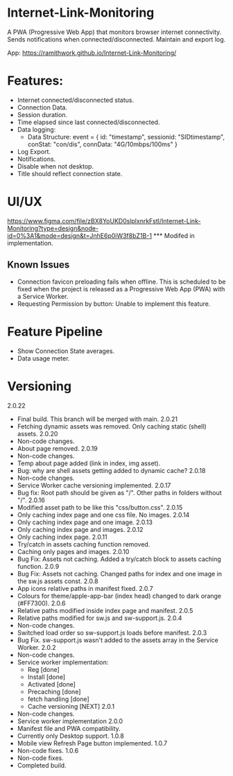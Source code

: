 # Internet-Link-Monitoring
A PWA (Progressive Web App) that monitors browser internet connectivity. Sends notifications when connected/disconnected. Maintain and export log.

App: https://ramithwork.github.io/Internet-Link-Monitoring/

# Features:
- Internet connected/disconnected status.
- Connection Data.
- Session duration.
- Time elapsed since last connected/disconnected.
- Data logging:
    - Data Structure:
        event = {
            id: "timestamp",
            sessionid: "SIDtimestamp",
            conStat: "con/dis",
            connData: "4G/10mbps/100ms"
        }
- Log Export.
- Notifications.
- Disable when not desktop.
- Title should reflect connection state.

# UI/UX
https://www.figma.com/file/zBX8YoUKD0slplxnrkFstl/Internet-Link-Monitoring?type=design&node-id=0%3A1&mode=design&t=JnhE6p0iW3f8bZ1B-1
*** Modifed in implementation.



## Known Issues
- Connection favicon preloading fails when offline. This is scheduled to be fixed when the project is released as a Progressive Web App (PWA) with a Service Worker.
- Requesting Permission by button:
    Unable to implement this feature.

# Feature Pipeline
- Show Connection State averages.
- Data usage meter.

# Versioning
2.0.22
- Final build. This branch will be merged with main.
2.0.21
- Fetching dynamic assets was removed. Only caching static (shell) assets.
2.0.20
- Non-code changes.
- About page removed.
2.0.19
- Non-code changes.
- Temp about page added (link in index, img asset).
- Bug: why are shell assets getting added to dynamic cache?
2.0.18
- Non-code changes.
- Service Worker cache versioning implemented. 
2.0.17
- Bug fix: Root path should be given as "/". Other paths in folders without "/".
2.0.16
- Modified asset path to be like this "css/button.css".
2.0.15
- Only caching index page and one css file. No images.
2.0.14
- Only caching index page and one image. 
2.0.13
- Only caching index page and images. 
2.0.12
- Only caching index page. 
2.0.11
- Try/catch in assets caching function removed.
- Caching only pages and images.
2.0.10
- Bug Fix: Assets not caching. Added a try/catch block to assets caching function. 
2.0.9
- Bug Fix: Assets not caching. Changed paths for index and one image in the sw.js assets const.
2.0.8
- App icons relative paths in manifest fixed. 
2.0.7
- Colours for theme/apple-app-bar (index head) changed to dark orange (#FF7300).
2.0.6
- Relative paths modified inside index page and manifest.
2.0.5
- Relative paths modified for sw.js and sw-support.js.
2.0.4
- Non-code changes.
- Switched load order so sw-support.js loads before manifest.
2.0.3
- Bug Fix. sw-support.js wasn't added to the assets array in the Service Worker.
2.0.2
- Non-code changes.
- Service worker implementation:
    - Reg [done]
    - Install [done]
    - Activated [done]
    - Precaching [done]
    - fetch handling [done]
    - Cache versioning [NEXT]
2.0.1
- Non-code changes.
- Service worker implementation
2.0.0
- Manifest file and PWA compatibility.
- Currently only Desktop support.
1.0.8
- Mobile view Refresh Page button implemented. 
1.0.7
- Non-code fixes.
1.0.6
- Non-code fixes.
- Completed build.
